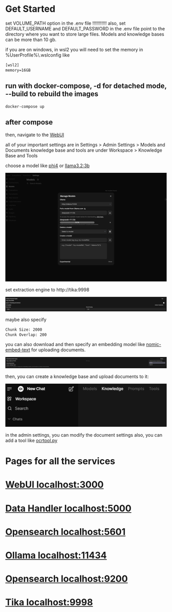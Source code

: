 # Get Started 

set VOLUME_PATH option in the .env file !!!!!!!!!!!
also, set DEFAULT_USERNAME and DEFAULT_PASSWORD in the .env file
point to the directory where you want to store large files. Models and knowledge bases can be more than 10 gb.

if you are on windows, in wsl2 you will need to set the memory in %UserProfile%\\.wslconfig like

    [wsl2]
    memory=16GB

## run with docker-compose, -d for detached mode, --build to rebuild the images

    docker-compose up

## after compose



then, navigate to the [WebUI](http://localhost:3000/) 

all of your important settings are in Settings > Admin Settings > Models and Documents
knowledge base and tools are under Workspace > Knowledge Base and Tools

choose a model like [phi4](https://ollama.com/library/phi4) or [llama3.2:3b](https://ollama.com/library/llama3.2:3b)

![img](./image.png)

set extraction engine to http://tika:9998

![img](./image3.png)

maybe also specify

    Chunk Size: 2000
    Chunk Overlap: 200

you can also download and then specify an embedding model like [nomic-embed-text](https://ollama.com/library/nomic-embed-text) for uploading documents.

![img](./image1.png)

then, you can create a knowledge base and upload documents to it:

![img](./image2.png)


in the admin settings, you can modify the document settings
also, you can add a tool like [ocrtool.py](./ocrtool.py) 

# Pages for all the services

    
# [WebUI localhost:3000](http://localhost:3000/)

# [Data Handler localhost:5000](http://localhost:5000/)
    
# [Opensearch localhost:5601](http://localhost:5601/)

# [Ollama localhost:11434](http://localhost:11434/)
        
# [Opensearch localhost:9200](http://localhost:9200/)

# [Tika localhost:9998](http://localhost:9998/)